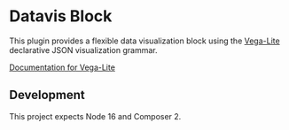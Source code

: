 # Datavis Block

This plugin provides a flexible data visualization block using the [Vega-Lite](https://vega.github.io/) declarative JSON visualization grammar.

[Documentation for Vega-Lite](https://vega.github.io/vega-lite/docs/)

## Development

This project expects Node 16 and Composer 2.
